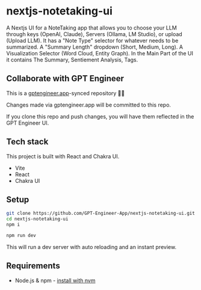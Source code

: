 # nextjs-notetaking-ui

A Nextjs UI for a NoteTaking app that allows you to choose your LLM through keys (OpenAI, Claude), Servers (Ollama, LM Studio), or upload (Upload LLM). It has a "Note Type" selector for whatever needs to be summarized. A "Summary Length" dropdown (Short, Medium, Long). A Visualization Selector (Word Cloud, Entity Graph). In the Main Part of the UI it contains The Summary, Sentiement Analysis, Tags.

## Collaborate with GPT Engineer

This is a [gptengineer.app](https://gptengineer.app)-synced repository 🌟🤖

Changes made via gptengineer.app will be committed to this repo.

If you clone this repo and push changes, you will have them reflected in the GPT Engineer UI.

## Tech stack

This project is built with React and Chakra UI.

- Vite
- React
- Chakra UI

## Setup

```sh
git clone https://github.com/GPT-Engineer-App/nextjs-notetaking-ui.git
cd nextjs-notetaking-ui
npm i
```

```sh
npm run dev
```

This will run a dev server with auto reloading and an instant preview.

## Requirements

- Node.js & npm - [install with nvm](https://github.com/nvm-sh/nvm#installing-and-updating)
